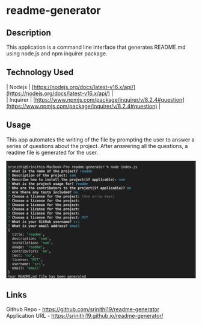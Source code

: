 # readme-generator

## Description

This application is a command line interface that generates README.md using node.js and npm inquirer package.

## Technology Used

| Nodejs | [https://nodejs.org/docs/latest-v16.x/api/](https://nodejs.org/docs/latest-v16.x/api/)     | <br>
| Inquirer | [https://www.npmjs.com/package/inquirer/v/8.2.4#question](https://www.npmjs.com/package/inquirer/v/8.2.4#question)     | 


## Usage

This app automates the writing of the file by prompting the user to answer a series of questions about the project. After answering all the questions, a readme file is generated for the user.

![sample qns](./assets/images/sampleqns.png)

## Links

Github Repo - https://github.com/srinithi19/readme-generator <br>
Application URL - https://srinithi19.github.io/readme-generator/





